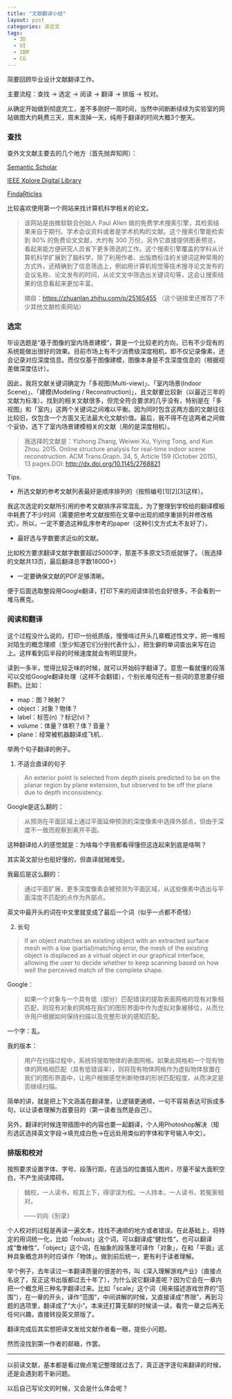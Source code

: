 ```yaml
---
title: "文献翻译小结"
layout: post
categories: 读论文
tags:
  - 3D
  - UI
  - IBM
  - CG
---
```


简要回顾毕业设计文献翻译工作。

主要流程：查找 -> 选定 -> 阅读 -> 翻译 -> 排版 -> 校对。

<!--more-->

从确定开始做到彻底完工，差不多刚好一周时间，当然中间断断续续为实验室的网站做图大约耗费三天，周末浪掉一天，纯用于翻译的时间大概3个整天。

### 查找

查外文文献主要去的几个地方（首先抛弃知网）：

[Semantic Scholar](https://www.semanticscholar.org/)

[IEEE Xplore Digital Library](http://ieeexplore.ieee.org/Xplore/home.jsp)

[FindaRticles](http://findarticles.com/)

比较喜欢使用第一个网站来找计算机科学相关的论文。

> 该网站是由微软联合创始人 Paul Allen 做的免费学术搜索引擎，其检索结果来自于期刊、学术会议资料或者是学术机构的文献。这个搜索引擎能检索到 80% 的免费论文文献，大约有 300 万份，另外它直接提供图表预览，看起来能方便研究人员省下更多筛选的工作。这个搜索引擎覆盖的学科从计算机科学扩展到了脑科学，除了利用作者、出版商标注的关键词这种常用的方式外，还精确到了信息筛选上，例如用计算机视觉等技术搜寻论文发布的会议名称、论文发布的时间，从论文文中筛选出关键词句等，这会让搜索结果的信息看起来更加丰富。
>
> 摘自：https://zhuanlan.zhihu.com/p/25165455 （这个链接里还推荐了不少其他文献检索网站）

### 选定

毕设选题是“基于图像的室内场景建模”，算是一个比较老的方向，已有不少现有的系统能做出很好的效果。目前市场上有不少消费级深度相机，即不仅记录像素，还会记录对应深度信息。而仅仅基于图像建模，图像本身是不含深度信息的（根据视差做深度估计）。

因此，我将文献关键词确定为「多视图(Multi-view)」、「室内场景(Indoor Scene)」、「建模(Modeling / Reconstruction)」，且文献要比较新（以最近三年的文献为标准）。找到的相关文献很多，但完全符合要求的几乎没有，特别是在「多视图」和「室内」这两个关键词之间难以平衡。因为同时包含这两方面的文献往往比较旧，仅包含一个方面又无法最大化文献价值。最后，我不得不在这两者之间做个妥协，选下了室内场景建模相关的文献（用的是深度相机）。

> 我选择的文献是：Yizhong  Zhang,  Weiwei  Xu,  Yiying  Tong,  and  Kun  Zhou.  2015.  Online structure analysis for real-time indoor scene reconstruction. ACM Trans.Graph. 34, 5, Article 159 (October 2015), 13 pages.DOI: http://dx.doi.org/10.1145/2768821

Tips.

* 所选文献的参考文献列表最好是顺序排列的（按照编号\[1]\[2]\[3]这样）。

我这次选定的文献所引用的参考文献排序非常混乱，为了整理到学校给的翻译模板中耗费了不少时间（需要把参考文献按照在文章中出现的顺序重排列并修改格式）。所以，一定不要选这种乱序参考的paper（这种引文方式太不友好了）。

* 最好选与字数要求近似的文献。

比如校方要求翻译文献字数要超过5000字，那差不多原文5页纸就够了。（我选择的文献共13页，最后翻译总字数18000+）

* 一定要确保文献的PDF足够清晰。

便于后面选取整段用Google翻译，打印下来的阅读体验也会好很多，不会看到一堆马赛克。

### 阅读和翻译

这个过程没什么说的，打印一份纸质版，慢慢啃过开头几章概述性文字，把一堆相对陌生的概念理顺（至少知道它们分别代表什么），把生僻的单词查出来写在边上。这样看到后半段的时候速度就会有明显提升。

读到一多半，觉得比较乏味的时候，就可以开始码字翻译了。意思一看就懂的段落可以交给Google翻译处理（这样不会翻错），个别长难句还有一些词的意思要仔细斟酌。比如：

* map：图？映射？
* object：对象？物体？
* label：标签(n) ？标记(v)？
* volume：体量？体积？体？音量？
* plane：经常被机器翻译成飞机..

举两个句子翻译的例子。

1. 不适合直译的句子

> An exterior point is selected from depth pixels predicted to be on the planar region by plane extension, but observed to be off the plane due to depth inconsistency.

Google是这么翻的：

> 从预测在平面区域上通过平面延伸预测的深度像素中选择外部点，但由于深度不一致而观察到离开平面。

这种翻译给人的感觉就是：为啥每个字我都看得懂但这连起来到底是啥啊？

其实英文部分也挺好懂的，但直译就贼难受。

我最后是这么翻的：

> 通过平面扩展，更多深度像素会被预测为平面区域，从这些像素中选出与平面深度不匹配的点作为外部点。

英文中最开头的词在中文里就变成了最后一个词（似乎一点都不奇怪）

2. 长句

> If an object matches an existing object with an extracted surface mesh with a low (partial)matching error, the mesh of the existing object is displaced as a virtual object in our graphical interface, allowing the user to decide whether to keep scanning based on how well the perceived match of the complete shape.

Google：

> 如果一个对象与一个具有低（部分）匹配错误的提取表面网格的现有对象相匹配，则现有对象的网格在我们的图形界面中作为虚拟对象被移位，从而允许用户根据如何保持扫描以及完整形状的感知匹配。

一个字：乱。

我的版本：

> 用户在扫描过程中，系统将提取物体的表面网格。如果此网格和一个现有物体的网格相匹配（具有低错误率），则将现有物体网格作为虚拟物体放置在我们的图形界面中，让用户根据感觉判断物体的形状匹配程度，从而决定是否继续扫描。

简单的讲，就是把上下文涵盖在翻译里，让逻辑更通顺，一句不容易表达可拆成多句，以让读者理解为首要目的（第一读者当然是自己）。

另外，翻译的时候连带插图中的内容也要一起翻译，个人用Photoshop解决（矩形选区选择英文字段->填充成白色->在远处用类似的字体和字号输入中文）。

### 排版和校对

按照要求设置字体、字号、段落行距，在适当的位置插入图片，尽量不留大面积空白，不产生阅读障碍。

> 雠校，一人读书，校其上下，得谬误为校。一人持本，一人读书，若冤家相对。
>
> ——刘向《别录》

个人校对的过程是再读一遍文本，找找不通顺的地方或者错误。在此基础上，将特定的用词统一化，比如「robust」这个词，可以翻译成“健壮性”，也可以翻译成“鲁棒性“，「object」这个词，在抽象的段落里可译作「对象」，在和「平面」这种具象概念并列时应译作「物体」。做到前后统一，更有利于读者理解。

举个例子，去年读过一本翻译质量的很差的书，叫《深入理解游戏产业》（直接点名说了，反正这书出版都过去十年了），为什么说它翻译差呢？因为它会在一章内把一个概念用三种名字翻译过来。比如「scale」这个词（用来描述游戏世界的“范围”），在一章的开头，译作“范围”，中间讲解的时候，又直接译成“界限”，再到习题的选项里，翻译成了“大小”。本来还打算无聊的时候读一读，看完一章之后再无任何兴趣，直接转投英文原版了。

翻译完成后其实想把译文发给文献作者看一眼，提些小问题。

然而没找到第一作者的邮箱，作罢。

---

以前读文献，基本都是看过做点笔记整理就过去了，真正逐字逐句来翻译的时候，还是会遇到若干新问题。

以后自己写论文的时候，又会是什么体会呢？

